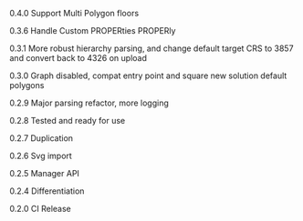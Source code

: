 0.4.0 Support Multi Polygon floors

0.3.6 Handle Custom PROPERties PROPERly

0.3.1 More robust hierarchy parsing, and change default target CRS to 3857 and convert back to 4326 on upload

0.3.0 Graph disabled, compat entry point and square new solution default polygons

0.2.9 Major parsing refactor, more logging

0.2.8 Tested and ready for use

0.2.7 Duplication

0.2.6 Svg import

0.2.5 Manager API

0.2.4 Differentiation

0.2.0 CI Release
